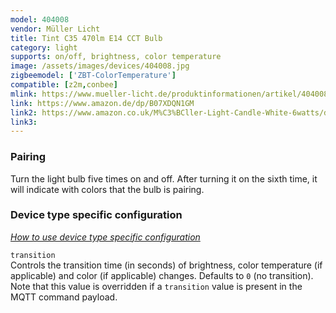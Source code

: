 ```yaml
---
model: 404008
vendor: Müller Licht 
title: Tint C35 470lm E14 CCT Bulb
category: light
supports: on/off, brightness, color temperature
image: /assets/images/devices/404008.jpg
zigbeemodel: ['ZBT-ColorTemperature']
compatible: [z2m,conbee]
mlink: https://www.mueller-licht.de/produktinformationen/artikel/404008/
link: https://www.amazon.de/dp/B07XDQN1GM
link2: https://www.amazon.co.uk/M%C3%BCller-Light-Candle-White-6watts/dp/B07XDQN1GM
link3: 
---
```

### Pairing
Turn the light bulb five times on and off. After turning it on the sixth time,
it will indicate with colors that the bulb is pairing.


### Device type specific configuration
*[How to use device type specific configuration](https://www.zigbee2mqtt.io/information/configuration)*


`transition`   
Controls the transition time (in seconds) of brightness,
color temperature (if applicable) and color (if applicable) changes. Defaults to `0` (no transition).
Note that this value is overridden if a `transition` value is present in the MQTT command payload. 
